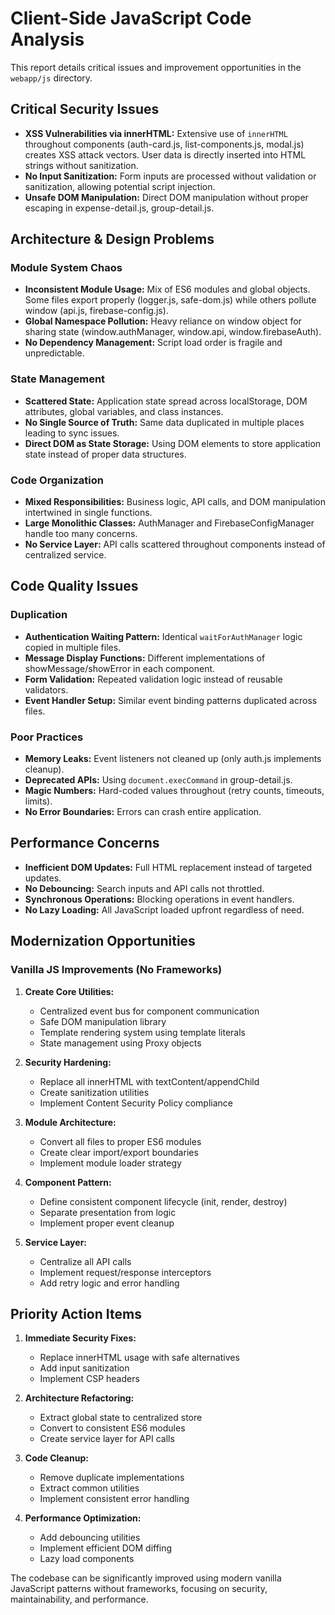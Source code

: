 
# Client-Side JavaScript Code Analysis

This report details critical issues and improvement opportunities in the `webapp/js` directory.

## Critical Security Issues

* **XSS Vulnerabilities via innerHTML:** Extensive use of `innerHTML` throughout components (auth-card.js, list-components.js, modal.js) creates XSS attack vectors. User data is directly inserted into HTML strings without sanitization.
* **No Input Sanitization:** Form inputs are processed without validation or sanitization, allowing potential script injection.
* **Unsafe DOM Manipulation:** Direct DOM manipulation without proper escaping in expense-detail.js, group-detail.js.

## Architecture & Design Problems

### Module System Chaos
* **Inconsistent Module Usage:** Mix of ES6 modules and global objects. Some files export properly (logger.js, safe-dom.js) while others pollute window (api.js, firebase-config.js).
* **Global Namespace Pollution:** Heavy reliance on window object for sharing state (window.authManager, window.api, window.firebaseAuth).
* **No Dependency Management:** Script load order is fragile and unpredictable.

### State Management
* **Scattered State:** Application state spread across localStorage, DOM attributes, global variables, and class instances.
* **No Single Source of Truth:** Same data duplicated in multiple places leading to sync issues.
* **Direct DOM as State Storage:** Using DOM elements to store application state instead of proper data structures.

### Code Organization
* **Mixed Responsibilities:** Business logic, API calls, and DOM manipulation intertwined in single functions.
* **Large Monolithic Classes:** AuthManager and FirebaseConfigManager handle too many concerns.
* **No Service Layer:** API calls scattered throughout components instead of centralized service.

## Code Quality Issues

### Duplication
* **Authentication Waiting Pattern:** Identical `waitForAuthManager` logic copied in multiple files.
* **Message Display Functions:** Different implementations of showMessage/showError in each component.
* **Form Validation:** Repeated validation logic instead of reusable validators.
* **Event Handler Setup:** Similar event binding patterns duplicated across files.

### Poor Practices
* **Memory Leaks:** Event listeners not cleaned up (only auth.js implements cleanup).
* **Deprecated APIs:** Using `document.execCommand` in group-detail.js.
* **Magic Numbers:** Hard-coded values throughout (retry counts, timeouts, limits).
* **No Error Boundaries:** Errors can crash entire application.

## Performance Concerns

* **Inefficient DOM Updates:** Full HTML replacement instead of targeted updates.
* **No Debouncing:** Search inputs and API calls not throttled.
* **Synchronous Operations:** Blocking operations in event handlers.
* **No Lazy Loading:** All JavaScript loaded upfront regardless of need.

## Modernization Opportunities

### Vanilla JS Improvements (No Frameworks)
1. **Create Core Utilities:**
   - Centralized event bus for component communication
   - Safe DOM manipulation library
   - Template rendering system using template literals
   - State management using Proxy objects

2. **Security Hardening:**
   - Replace all innerHTML with textContent/appendChild
   - Create sanitization utilities
   - Implement Content Security Policy compliance

3. **Module Architecture:**
   - Convert all files to proper ES6 modules
   - Create clear import/export boundaries
   - Implement module loader strategy

4. **Component Pattern:**
   - Define consistent component lifecycle (init, render, destroy)
   - Separate presentation from logic
   - Implement proper event cleanup

5. **Service Layer:**
   - Centralize all API calls
   - Implement request/response interceptors
   - Add retry logic and error handling

## Priority Action Items

1. **Immediate Security Fixes:**
   - Replace innerHTML usage with safe alternatives
   - Add input sanitization
   - Implement CSP headers

2. **Architecture Refactoring:**
   - Extract global state to centralized store
   - Convert to consistent ES6 modules
   - Create service layer for API calls

3. **Code Cleanup:**
   - Remove duplicate implementations
   - Extract common utilities
   - Implement consistent error handling

4. **Performance Optimization:**
   - Add debouncing utilities
   - Implement efficient DOM diffing
   - Lazy load components

The codebase can be significantly improved using modern vanilla JavaScript patterns without frameworks, focusing on security, maintainability, and performance.
